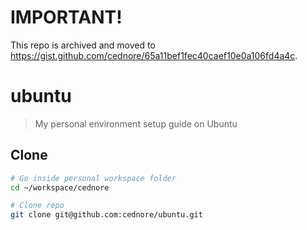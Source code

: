# IMPORTANT!

This repo is archived and moved to https://gist.github.com/cednore/65a11bef1fec40caef10e0a106fd4a4c.

# ubuntu

> My personal environment setup guide on Ubuntu

## Clone

```sh
# Go inside personal workspace folder
cd ~/workspace/cednore

# Clone repo
git clone git@github.com:cednore/ubuntu.git
```
